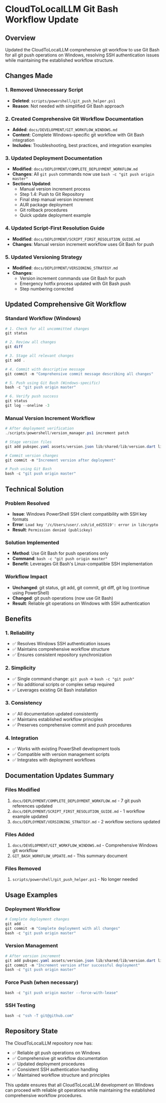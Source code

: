 # CloudToLocalLLM Git Bash Workflow Update

## Overview

Updated the CloudToLocalLLM comprehensive git workflow to use Git Bash for all git push operations on Windows, resolving SSH authentication issues while maintaining the established workflow structure.

## Changes Made

### 1. Removed Unnecessary Script
- **Deleted**: `scripts/powershell/git_push_helper.ps1`
- **Reason**: Not needed with simplified Git Bash approach

### 2. Created Comprehensive Git Workflow Documentation
- **Added**: `docs/DEVELOPMENT/GIT_WORKFLOW_WINDOWS.md`
- **Content**: Complete Windows-specific git workflow with Git Bash integration
- **Includes**: Troubleshooting, best practices, and integration examples

### 3. Updated Deployment Documentation
- **Modified**: `docs/DEPLOYMENT/COMPLETE_DEPLOYMENT_WORKFLOW.md`
- **Changes**: All `git push` commands now use `bash -c "git push origin master"`
- **Sections Updated**:
  - Manual version increment process
  - Step 1.4: Push to Git Repository
  - Final step manual version increment
  - AUR package deployment
  - Git rollback procedures
  - Quick update deployment example

### 4. Updated Script-First Resolution Guide
- **Modified**: `docs/DEPLOYMENT/SCRIPT_FIRST_RESOLUTION_GUIDE.md`
- **Changes**: Manual version increment workflow uses Git Bash for push

### 5. Updated Versioning Strategy
- **Modified**: `docs/DEPLOYMENT/VERSIONING_STRATEGY.md`
- **Changes**: 
  - Version increment commands use Git Bash for push
  - Emergency hotfix process updated with Git Bash push
  - Step numbering corrected

## Updated Comprehensive Git Workflow

### Standard Workflow (Windows)
```powershell
# 1. Check for all uncommitted changes
git status

# 2. Review all changes
git diff

# 3. Stage all relevant changes
git add .

# 4. Commit with descriptive message
git commit -m "Comprehensive commit message describing all changes"

# 5. Push using Git Bash (Windows-specific)
bash -c "git push origin master"

# 6. Verify push success
git status
git log --oneline -3
```

### Manual Version Increment Workflow
```powershell
# After deployment verification
./scripts/powershell/version_manager.ps1 increment patch

# Stage version files
git add pubspec.yaml assets/version.json lib/shared/lib/version.dart lib/config/app_config.dart lib/shared/pubspec.yaml

# Commit version changes
git commit -m "Increment version after deployment"

# Push using Git Bash
bash -c "git push origin master"
```

## Technical Solution

### Problem Resolved
- **Issue**: Windows PowerShell SSH client compatibility with SSH key formats
- **Error**: `Load key '/c/Users/user/.ssh/id_ed25519': error in libcrypto`
- **Result**: `Permission denied (publickey)`

### Solution Implemented
- **Method**: Use Git Bash for push operations only
- **Command**: `bash -c "git push origin master"`
- **Benefit**: Leverages Git Bash's Linux-compatible SSH implementation

### Workflow Impact
- **Unchanged**: git status, git add, git commit, git diff, git log (continue using PowerShell)
- **Changed**: git push operations (now use Git Bash)
- **Result**: Reliable git operations on Windows with SSH authentication

## Benefits

### 1. Reliability
- ✅ Resolves Windows SSH authentication issues
- ✅ Maintains comprehensive workflow structure
- ✅ Ensures consistent repository synchronization

### 2. Simplicity
- ✅ Single command change: `git push` → `bash -c "git push"`
- ✅ No additional scripts or complex setup required
- ✅ Leverages existing Git Bash installation

### 3. Consistency
- ✅ All documentation updated consistently
- ✅ Maintains established workflow principles
- ✅ Preserves comprehensive commit and push procedures

### 4. Integration
- ✅ Works with existing PowerShell development tools
- ✅ Compatible with version management scripts
- ✅ Integrates with deployment workflows

## Documentation Updates Summary

### Files Modified
1. `docs/DEPLOYMENT/COMPLETE_DEPLOYMENT_WORKFLOW.md` - 7 git push references updated
2. `docs/DEPLOYMENT/SCRIPT_FIRST_RESOLUTION_GUIDE.md` - 1 workflow example updated
3. `docs/DEPLOYMENT/VERSIONING_STRATEGY.md` - 2 workflow sections updated

### Files Added
1. `docs/DEVELOPMENT/GIT_WORKFLOW_WINDOWS.md` - Comprehensive Windows git workflow
2. `GIT_BASH_WORKFLOW_UPDATE.md` - This summary document

### Files Removed
1. `scripts/powershell/git_push_helper.ps1` - No longer needed

## Usage Examples

### Deployment Workflow
```powershell
# Complete deployment changes
git add .
git commit -m "Complete deployment with all changes"
bash -c "git push origin master"
```

### Version Management
```powershell
# After version increment
git add pubspec.yaml assets/version.json lib/shared/lib/version.dart lib/config/app_config.dart lib/shared/pubspec.yaml
git commit -m "Increment version after successful deployment"
bash -c "git push origin master"
```

### Force Push (when necessary)
```powershell
bash -c "git push origin master --force-with-lease"
```

### SSH Testing
```powershell
bash -c "ssh -T git@github.com"
```

## Repository State

The CloudToLocalLLM repository now has:
- ✅ Reliable git push operations on Windows
- ✅ Comprehensive git workflow documentation
- ✅ Updated deployment procedures
- ✅ Consistent SSH authentication handling
- ✅ Maintained workflow structure and principles

This update ensures that all CloudToLocalLLM development on Windows can proceed with reliable git operations while maintaining the established comprehensive workflow procedures.
